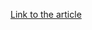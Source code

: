 [Link to the article](https://posts.specterops.io/teach-a-man-to-phish-43528846e382?source=rss----f05f8696e3cc---4)
